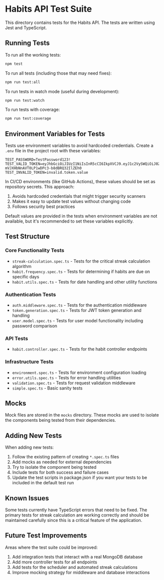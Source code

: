 # Habits API Test Suite

This directory contains tests for the Habits API. The tests are written using Jest and TypeScript.

## Running Tests

To run all the working tests:

```bash
npm test
```

To run all tests (including those that may need fixes):

```bash
npm run test:all
```

To run tests in watch mode (useful during development):

```bash
npm run test:watch
```

To run tests with coverage:

```bash
npm run test:coverage
```

## Environment Variables for Tests

Tests use environment variables to avoid hardcoded credentials. Create a `.env` file in the project root with these variables:

```
TEST_PASSWORD=TestPassword123!
TEST_VALID_TOKEN=eyJhbGciOiJIUzI1NiIsInR5cCI6IkpXVCJ9.eyJ1c2VySWQiOiJ0ZXN0MTIzIiwiaWF0IjoxNTE2MjM5MDIyfQ.nLOA5aU-mVJXHbNnAVT0LP1wDPc3-b8dBRQ32IlZEh0
TEST_INVALID_TOKEN=invalid.token.value
```

In CI/CD environments (like GitHub Actions), these values should be set as repository secrets. This approach:

1. Avoids hardcoded credentials that might trigger security scanners
2. Makes it easy to update test values without changing code
3. Follows security best practices

Default values are provided in the tests when environment variables are not available, but it's recommended to set these variables explicitly.

## Test Structure

### Core Functionality Tests

- `streak-calculation.spec.ts` - Tests for the critical streak calculation algorithm
- `habit.frequency.spec.ts` - Tests for determining if habits are due on specific days
- `habit.utils.spec.ts` - Tests for date handling and other utility functions

### Authentication Tests

- `auth.middleware.spec.ts` - Tests for the authentication middleware
- `token.generation.spec.ts` - Tests for JWT token generation and handling
- `user.model.spec.ts` - Tests for user model functionality including password comparison

### API Tests

- `habit.controller.spec.ts` - Tests for the habit controller endpoints

### Infrastructure Tests

- `environment.spec.ts` - Tests for environment configuration loading
- `error.utils.spec.ts` - Tests for error handling utilities
- `validation.spec.ts` - Tests for request validation middleware
- `simple.spec.ts` - Basic sanity tests

## Mocks

Mock files are stored in the `mocks` directory. These mocks are used to isolate the components being tested from their dependencies.

## Adding New Tests

When adding new tests:

1. Follow the existing pattern of creating `*.spec.ts` files
2. Add mocks as needed for external dependencies
3. Try to isolate the component being tested
4. Include tests for both success and failure cases
5. Update the test scripts in package.json if you want your tests to be included in the default test run

## Known Issues

Some tests currently have TypeScript errors that need to be fixed. The primary tests for streak calculation are working correctly and should be maintained carefully since this is a critical feature of the application.

## Future Test Improvements

Areas where the test suite could be improved:

1. Add integration tests that interact with a real MongoDB database
2. Add more controller tests for all endpoints
3. Add tests for the scheduler and automated streak calculations
4. Improve mocking strategy for middleware and database interactions
